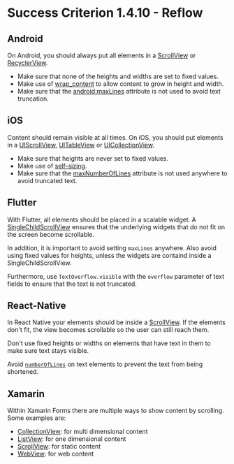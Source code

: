 # Success Criterion 1.4.10 - Reflow
## Android

On Android, you should always put all elements in a [ScrollView](https://developer.android.com/reference/android/widget/ScrollView) or [RecyclerView](https://developer.android.com/jetpack/androidx/releases/recyclerview).

- Make sure that none of the heights and widths are set to fixed values.
- Make use of [wrap_content](https://developer.android.com/reference/android/view/ViewGroup.LayoutParams#WRAP_CONTENT) to allow content to grow in height and width.
- Make sure that the [android:maxLines](https://developer.android.com/reference/android/widget/TextView#attr_android:maxLines) attribute is not used to avoid text truncation.
## iOS

Content should remain visible at all times. On iOS, you should put elements in a [UIScrollView](https://developer.apple.com/documentation/uikit/uiscrollview), [UITableView](https://developer.apple.com/documentation/uikit/views_and_controls/table_views) or [UICollectionView](https://developer.apple.com/documentation/uikit/views_and_controls/collection_views).

- Make sure that heights are never set to fixed values.
- Make use of [self-sizing](https://developer.apple.com/documentation/uikit/uifont/creating_self-sizing_table_view_cells).
- Make sure that the [maxNumberOfLines](https://developer.apple.com/documentation/uikit/nstextcontainer/1444531-maximumnumberoflines) attribute is not used anywhere to avoid truncated text.
## Flutter

With Flutter, all elements should be placed in a scalable widget. A [SingleChildScrollView](https://api.flutter.dev/flutter/widgets/SingleChildScrollView-class.html) ensures that the underlying widgets that do not fit on the screen become scrollable.

In addition, it is important to avoid setting `maxLines` anywhere. Also avoid using fixed values for heights, unless the widgets are containd inside a SingleChildScrollView.

Furthermore, use `TextOverflow.visible` with the `overflow` parameter of text fields to ensure that the text is not truncated.
## React-Native

In React Native your elements should be inside a [ScrollView](https://reactnative.dev/docs/scrollview). If the elements don't fit, the view becomes scrollable so the user can still reach them.

Don't use fixed heights or widths on elements that have text in them to make sure text stays visible.

Avoid [`numberOfLines`](https://reactnative.dev/docs/text#numberoflines) on text elements to prevent the text from being shortened.
## Xamarin

Within Xamarin Forms there are multiple ways to show content by scrolling. Some examples are:

* [CollectionView](https://docs.microsoft.com/en-us/xamarin/xamarin-forms/user-interface/collectionview/): for multi dimensional content
* [ListView](https://docs.microsoft.com/en-us/xamarin/xamarin-forms/user-interface/listview/): for one dimensional content
* [ScrollView](https://docs.microsoft.com/en-us/xamarin/xamarin-forms/user-interface/layouts/scrollview): for static content
* [WebView](https://docs.microsoft.com/en-us/xamarin/xamarin-forms/user-interface/webview): for web content
